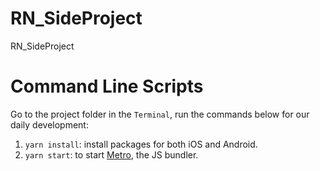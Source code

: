 # RN_SideProject

RN_SideProject

# Command Line Scripts

Go to the project folder in the `Terminal`, run the commands below for our daily development:

1. `yarn install`: install packages for both iOS and Android.
2. `yarn start`: to start [Metro](https://facebook.github.io/metro/), the JS bundler.
